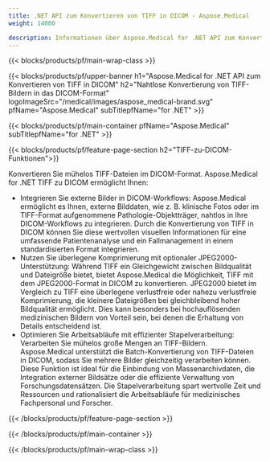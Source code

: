 ```yaml
---
title: .NET API zum Konvertieren von TIFF in DICOM - Aspose.Medical
weight: 14000

description: Informationen über Aspose.Medical for .NET API zum Konvertieren von TIFF in DICOM
---
```


{{< blocks/products/pf/main-wrap-class >}}

{{< blocks/products/pf/upper-banner h1="Aspose.Medical for .NET API zum Konvertieren von TIFF in DICOM" h2="Nahtlose Konvertierung von TIFF-Bildern in das DICOM-Format" logoImageSrc="/medical/images/aspose_medical-brand.svg" pfName="Aspose.Medical" subTitlepfName="for .NET" >}}

{{< blocks/products/pf/main-container pfName="Aspose.Medical" subTitlepfName="for .NET" >}}

{{< blocks/products/pf/feature-page-section h2="TIFF-zu-DICOM-Funktionen">}}

<p>Konvertieren Sie mühelos TIFF-Dateien im DICOM-Format. Aspose.Medical for .NET TIFF zu DICOM ermöglicht Ihnen:</p>

<ul>
<li>Integrieren Sie externe Bilder in DICOM-Workflows: Aspose.Medical ermöglicht es Ihnen, externe Bilddaten, wie z. B. klinische Fotos oder im TIFF-Format aufgenommene Pathologie-Objektträger, nahtlos in Ihre DICOM-Workflows zu integrieren. Durch die Konvertierung von TIFF in DICOM können Sie diese wertvollen visuellen Informationen für eine umfassende Patientenanalyse und ein Fallmanagement in einem standardisierten Format integrieren.</li>
<li>Nutzen Sie überlegene Komprimierung mit optionaler JPEG2000-Unterstützung: Während TIFF ein Gleichgewicht zwischen Bildqualität und Dateigröße bietet, bietet Aspose.Medical die Möglichkeit, TIFF mit dem JPEG2000-Format in DICOM zu konvertieren. JPEG2000 bietet im Vergleich zu TIFF eine überlegene verlustfreie oder nahezu verlustfreie Komprimierung, die kleinere Dateigrößen bei gleichbleibend hoher Bildqualität ermöglicht. Dies kann besonders bei hochauflösenden medizinischen Bildern von Vorteil sein, bei denen die Erhaltung von Details entscheidend ist.</li>
<li>Optimieren Sie Arbeitsabläufe mit effizienter Stapelverarbeitung: Verarbeiten Sie mühelos große Mengen an TIFF-Bildern. Aspose.Medical unterstützt die Batch-Konvertierung von TIFF-Dateien in DICOM, sodass Sie mehrere Bilder gleichzeitig verarbeiten können. Diese Funktion ist ideal für die Einbindung von Massenarchivdaten, die Integration externer Bildsätze oder die effiziente Verwaltung von Forschungsdatensätzen. Die Stapelverarbeitung spart wertvolle Zeit und Ressourcen und rationalisiert die Arbeitsabläufe für medizinisches Fachpersonal und Forscher.</li>
</ul>

{{< /blocks/products/pf/feature-page-section >}}

{{< /blocks/products/pf/main-container >}}

{{< /blocks/products/pf/main-wrap-class >}}